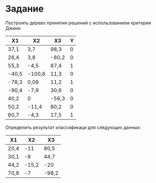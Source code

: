Задание
=======

Построить дерево принятия решений с использованием критерия Джини

| X1      | X2      | X3      | Y      |
|---------|---------|---------|--------|
| 37,1    | 3,7     | 98,3    | 0      |
| 26,4    | 3,8     | -80,2   | 0      |
| 55,3    | -4,5    | 87,4    | 1      |
| -40,5   | -100,8  | 11,3    | 0      |
| -78,3   | 0,09    | 11,2    | 1      |
| -90,4   | -7,9    | 30,6    | 0      |
| 40,2    | 0       | -56,3   | 0      |
| 50,2    | -11,4   | 80,2    | 0      |
| 60,7    | -4,3    | 17,5    | 1      |

Определить результат классификаци для следующих данных:

| X1      | X2      | X3      |
|---------|---------|---------|
| 20,4    | -11     | 80,5    |
| 30,1    | -8      | 44,7    |
| 44,2    | -15,2   | -20     |
| 70,8    | -7      | -98,2   |

